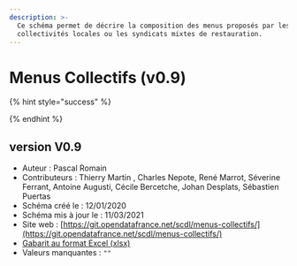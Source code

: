 ```yaml
---
description: >-
  Ce schéma permet de décrire la composition des menus proposés par les
  collectivités locales ou les syndicats mixtes de restauration.
---
```


# Menus Collectifs \(v0.9\)

{% hint style="success" %}

{% endhint %}

## version V0.9 <a id="contexte"></a>

* Auteur : Pascal Romain
* Contributeurs : Thierry Martin , Charles Nepote, René Marrot, Séverine Ferrant, Antoine Augusti, Cécile Bercetche, Johan Desplats, Sébastien Puertas
* Schéma créé le : 12/01/2020
* Schéma mis à jour le : 11/03/2021
* Site web : [https://git.opendatafrance.net/scdl/menus-collectifs/](https://git.opendatafrance.net/scdl/menus-collectifs/)
* [Gabarit au format Excel \(xlsx\)](https://git.opendatafrance.net/scdl/menus-collectifs/-/raw/v0.9/examples/menus-collectifs_valide.xlsx?inline=false)
* Valeurs manquantes : `""`



